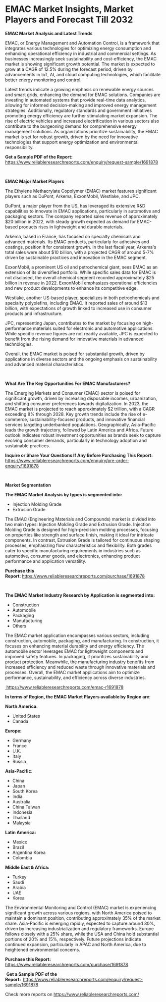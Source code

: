 <p><h1>EMAC Market Insights, Market Players and Forecast Till 2032</h1></p><p><strong>EMAC Market Analysis and Latest Trends</strong></p>
<p><p>EMAC, or Energy Management and Automation Control, is a framework that integrates various technologies for optimizing energy consumption and enhancing operational efficiency in industrial and commercial settings. As businesses increasingly seek sustainability and cost-efficiency, the EMAC market is showing significant growth potential. The market is expected to grow at a CAGR of 12.5% during the forecast period, driven by advancements in IoT, AI, and cloud computing technologies, which facilitate better energy monitoring and control.</p><p>Latest trends indicate a growing emphasis on renewable energy sources and smart grids, enhancing the demand for EMAC solutions. Companies are investing in automated systems that provide real-time data analytics, allowing for informed decision-making and improved energy management strategies. Additionally, regulatory standards and government initiatives promoting energy efficiency are further stimulating market expansion. The rise of electric vehicles and increased electrification in various sectors also contribute to the burgeoning demand for comprehensive energy management solutions. As organizations prioritize sustainability, the EMAC market is set for robust growth, driven by the need for innovative technologies that support energy optimization and environmental responsibility.</p></p>
<p><strong>Get a Sample PDF of the Report:&nbsp;</strong> <a href="https://www.reliableresearchreports.com/enquiry/request-sample/1691878?utm_campaign=2208&utm_medium=2&utm_source=Github&utm_content=ia&utm_term=27032025&utm_id=emac">https://www.reliableresearchreports.com/enquiry/request-sample/1691878</a></p>
<p>&nbsp;</p>
<p><strong>EMAC Major Market Players</strong></p>
<p><p>The Ethylene Methacrylate Copolymer (EMAC) market features significant players such as DuPont, Arkema, ExxonMobil, Westlake, and JPC. </p><p>DuPont, a major player from the US, has leveraged its extensive R&D capabilities to innovate in EMAC applications, particularly in automotive and packaging sectors. The company reported sales revenue of approximately $20 billion in 2022, with steady growth expected as demand for EMAC-based products rises in lightweight and durable materials.</p><p>Arkema, based in France, has focused on specialty chemicals and advanced materials. Its EMAC products, particularly for adhesives and coatings, position it for consistent growth. In the last fiscal year, Arkema's total sales were about $10 billion, with a projected CAGR of around 5-7% driven by sustainable practices and innovation in the EMAC segment.</p><p>ExxonMobil, a prominent US oil and petrochemical giant, sees EMAC as an extension of its diversified portfolio. While specific sales data for EMAC is not disclosed, the overall chemical segment recorded approximately $25 billion in revenue in 2022. ExxonMobil emphasizes operational efficiencies and new product developments to enhance its competitive edge.</p><p>Westlake, another US-based player, specializes in both petrochemicals and specialty polyolefins, including EMAC. It reported sales of around $13 billion, with expectations of growth linked to increased use in consumer products and infrastructure.</p><p>JPC, representing Japan, contributes to the market by focusing on high-performance materials suited for electronic and automotive applications. While specific revenue figures are not readily available, JPC is expected to benefit from the rising demand for innovative materials in advanced technologies.</p><p>Overall, the EMAC market is poised for substantial growth, driven by applications in diverse sectors and the ongoing emphasis on sustainability and advanced material characteristics.</p></p>
<p>&nbsp;</p>
<p><strong>What Are The Key Opportunities For EMAC Manufacturers?</strong></p>
<p><p>The Emerging Markets and Consumer (EMAC) sector is poised for significant growth, driven by increasing disposable incomes, urbanization, and shifting consumer preferences towards digitalization. In 2023, the EMAC market is projected to reach approximately $2 trillion, with a CAGR exceeding 8% through 2028. Key growth trends include the rise of e-commerce, sustainability-focused products, and innovative financial services targeting underbanked populations. Geographically, Asia-Pacific leads the growth trajectory, followed by Latin America and Africa. Future outlook indicates robust investment opportunities as brands seek to capture evolving consumer demands, particularly in technology adoption and sustainable practices.</p></p>
<p><strong>Inquire or Share Your Questions If Any Before Purchasing This Report:</strong> <a href="https://www.reliableresearchreports.com/enquiry/pre-order-enquiry/1691878?utm_campaign=2208&utm_medium=2&utm_source=Github&utm_content=ia&utm_term=27032025&utm_id=emac">https://www.reliableresearchreports.com/enquiry/pre-order-enquiry/1691878</a></p>
<p>&nbsp;</p>
<p><strong>Market Segmentation</strong></p>
<p><strong>The EMAC Market Analysis by types is segmented into:</strong></p>
<p><ul><li>Injection Molding Grade</li><li>Extrusion Grade</li></ul></p>
<p><p>The EMAC (Engineering Materials and Compounds) market is divided into two main types: Injection Molding Grade and Extrusion Grade. Injection Molding Grade is designed for high-precision molding processes, focusing on properties like strength and surface finish, making it ideal for intricate components. In contrast, Extrusion Grade is tailored for continuous shaping processes, emphasizing flow characteristics and flexibility. Both grades cater to specific manufacturing requirements in industries such as automotive, consumer goods, and electronics, enhancing product performance and application versatility.</p></p>
<p><strong>Purchase this Report:&nbsp;</strong><a href="https://www.reliableresearchreports.com/purchase/1691878?utm_campaign=2208&utm_medium=2&utm_source=Github&utm_content=ia&utm_term=27032025&utm_id=emac">https://www.reliableresearchreports.com/purchase/1691878</a></p>
<p>&nbsp;</p>
<p><strong>The EMAC Market Industry Research by Application is segmented into:</strong></p>
<p><ul><li>Construction</li><li>Automobile</li><li>Packaging</li><li>Manufacturing</li><li>Others</li></ul></p>
<p><p>The EMAC market application encompasses various sectors, including construction, automobile, packaging, and manufacturing. In construction, it focuses on enhancing material durability and energy efficiency. The automobile sector leverages EMAC for lightweight components and improved safety features. In packaging, it prioritizes sustainability and product protection. Meanwhile, the manufacturing industry benefits from increased efficiency and reduced waste through innovative materials and processes. Overall, the EMAC market applications aim to optimize performance, sustainability, and efficiency across diverse industries.</p></p>
<p><a href="https://www.reliableresearchreports.com/emac-r1691878?utm_campaign=2208&utm_medium=2&utm_source=Github&utm_content=ia&utm_term=27032025&utm_id=emac">&nbsp;https://www.reliableresearchreports.com/emac-r1691878</a></p>
<p><strong>In terms of Region, the EMAC Market Players available by Region are:</strong></p>
<p>
    <p> <strong> North America: </strong>
        <ul>
            <li>United States</li>
            <li>Canada</li>
        </ul>
        </p> 
    <p> <strong> Europe: </strong>
        <ul>
            <li>Germany</li>
            <li>France</li>
            <li>U.K.</li>
            <li>Italy</li>
            <li>Russia</li>
        </ul>
        </p> 
    <p> <strong> Asia-Pacific: </strong>
        <ul>
            <li>China</li>
            <li>Japan</li>
            <li>South Korea</li>
            <li>India</li>
            <li>Australia</li>
            <li>China Taiwan</li>
            <li>Indonesia</li>
            <li>Thailand</li>
            <li>Malaysia</li>
        </ul>
        </p> 
    <p> <strong> Latin America: </strong>
        <ul>
            <li>Mexico</li>
            <li>Brazil</li>
            <li>Argentina Korea</li>
            <li>Colombia</li>
        </ul>
        </p> 
    <p> <strong> Middle East & Africa: </strong>
        <ul>
            <li>Turkey</li>
            <li>Saudi</li>
            <li>Arabia</li>
            <li>UAE</li>
            <li>Korea</li>
        </ul>
    </p>
    </p>
<p><p>The Environmental Monitoring and Control (EMAC) market is experiencing significant growth across various regions, with North America poised to maintain a dominant position, contributing approximately 35% of the market share. Asia-Pacific is emerging rapidly, expected to capture around 30%, driven by increasing industrialization and regulatory frameworks. Europe follows closely with a 25% share, while the USA and China hold substantial portions of 20% and 15%, respectively. Future projections indicate continued expansion, particularly in APAC and North America, due to heightened environmental concerns.</p></p>
<p><strong>Purchase this Report: </strong><a href="https://www.reliableresearchreports.com/purchase/1691878?utm_campaign=2208&utm_medium=2&utm_source=Github&utm_content=ia&utm_term=27032025&utm_id=emac">https://www.reliableresearchreports.com/purchase/1691878</a></p>
<p>&nbsp;<strong>Get a Sample PDF of the Report:&nbsp;&nbsp;</strong><a href="https://www.reliableresearchreports.com/enquiry/request-sample/1691878?utm_campaign=2208&utm_medium=2&utm_source=Github&utm_content=ia&utm_term=27032025&utm_id=emac">https://www.reliableresearchreports.com/enquiry/request-sample/1691878</a></p>
<p><strong></strong></p>
<p>Check more reports on <a href="https://www.reliableresearchreports.com/?utm_campaign=2208&utm_medium=2&utm_source=Github&utm_content=ia&utm_term=27032025&utm_id=emac">https://www.reliableresearchreports.com/</a></p>